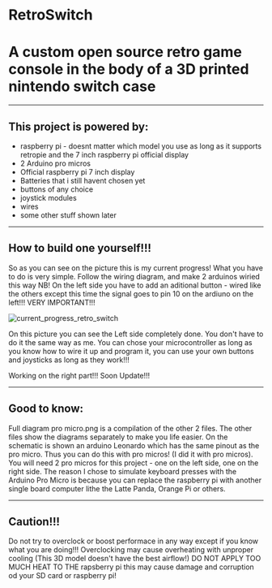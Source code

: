 # RetroSwitch
# A custom open source retro game console in the body of a 3D printed nintendo switch case

---------------------------
This project is powered by:
---------------------------

- raspberry pi - doesnt matter which model you use as long as it supports retropie and the 7 inch raspberry pi official display
- 2 Arduino pro micros
- Official raspberry pi 7 inch display
- Batteries that i still havent chosen yet
- buttons of any choice
- joystick modules
- wires
- some other stuff shown later

----------------------------
How to build one yourself!!!
----------------------------

So as you can see on the picture this is my current progress! What you have to do is very simple. Follow the wiring diagram, and make 2 arduinos wiried this way NB! On the left side you have to add an aditional button - wired like the others except this time the signal goes to pin 10 on the ardiuno on the left!!! VERY IMPORTANT!!!

![current_progress_retro_switch](https://user-images.githubusercontent.com/91755243/192613026-70407229-128c-42d5-b510-f238baf57339.jpg)

On this picture you can see the Left side completely done. You don't have to do it the same way as me. You can chose your microcontroller as long as you know how to wire it up and program it, you can use your own buttons and joysticks as long as they work!!!

Working on the right part!!! Soon Update!!!

-------------
Good to know: 
-------------

Full diagram pro micro.png is a compilation of the other 2 files. The other files show the diagrams separately to make you life easier. On the schematic is shown an arduino Leonardo which has the same pinout as the pro micro. Thus you can do this with pro micros! (I did it with pro micros). You will need 2 pro micros for this project - one on the left side, one on the right side. The reason I chose to simulate keyboard presses with the Arduino Pro Micro is because you can replace the raspberry pi with another single board computer lithe the Latte Panda, Orange Pi or others. 

----------
Caution!!!
----------

Do not try to overclock or boost performace in any way except if you know what you are doing!!! Overclocking may cause overheating with unproper cooling (This 3D model  doesn't have the best airflow!) DO NOT APPLY TOO MUCH HEAT TO THE rapsberry pi this may cause damage and corruption od your SD card or raspberry pi!

